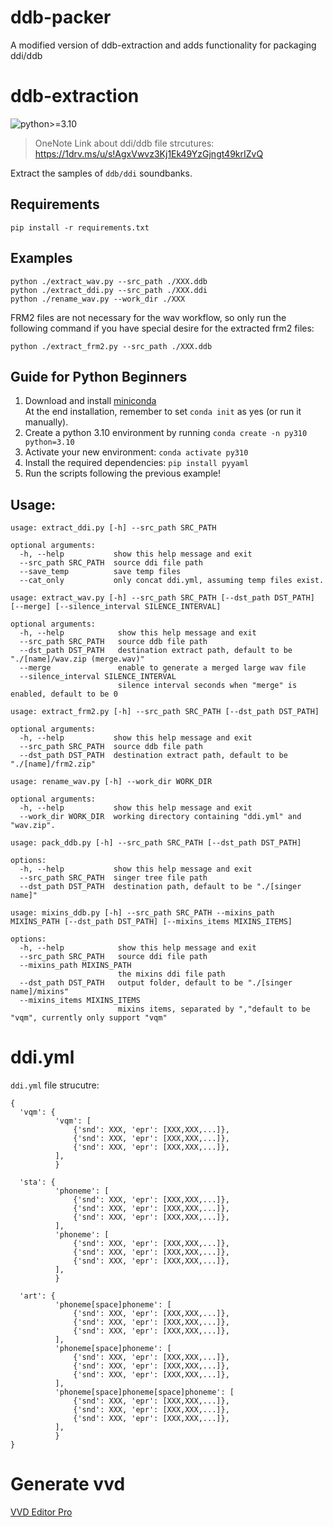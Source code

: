 # ddb-packer
A modified version of ddb-extraction and adds functionality for packaging ddi/ddb

# ddb-extraction
![python>=3.10](https://img.shields.io/badge/python->=3.10-informational.svg)

> OneNote Link about ddi/ddb file strcutures:  
> https://1drv.ms/u/s!AgxVwvz3Kj1Ek49YzGjngt49krIZvQ

Extract the samples of `ddb/ddi` soundbanks.

## Requirements
```
pip install -r requirements.txt
```

## Examples
```
python ./extract_wav.py --src_path ./XXX.ddb
python ./extract_ddi.py --src_path ./XXX.ddi
python ./rename_wav.py --work_dir ./XXX
```

FRM2 files are not necessary for the wav workflow, so only run the following command if you have special desire for the extracted frm2 files:  
```
python ./extract_frm2.py --src_path ./XXX.ddb
```

## Guide for Python Beginners
1. Download and install [miniconda](https://docs.conda.io/en/latest/miniconda.html)  
   At the end installation, remember to set `conda init` as yes (or run it manually).
2. Create a python 3.10 environment by running `conda create -n py310 python=3.10`
3. Activate your new environment: `conda activate py310`
4. Install the required dependencies: `pip install pyyaml`
5. Run the scripts following the previous example!

## Usage:

```
usage: extract_ddi.py [-h] --src_path SRC_PATH

optional arguments:
  -h, --help           show this help message and exit
  --src_path SRC_PATH  source ddi file path
  --save_temp          save temp files
  --cat_only           only concat ddi.yml, assuming temp files exist.
```

```
usage: extract_wav.py [-h] --src_path SRC_PATH [--dst_path DST_PATH] [--merge] [--silence_interval SILENCE_INTERVAL]

optional arguments:
  -h, --help            show this help message and exit
  --src_path SRC_PATH   source ddb file path
  --dst_path DST_PATH   destination extract path, default to be "./[name]/wav.zip (merge.wav)"
  --merge               enable to generate a merged large wav file
  --silence_interval SILENCE_INTERVAL
                        silence interval seconds when "merge" is enabled, default to be 0
```

```
usage: extract_frm2.py [-h] --src_path SRC_PATH [--dst_path DST_PATH]

optional arguments:
  -h, --help           show this help message and exit
  --src_path SRC_PATH  source ddb file path
  --dst_path DST_PATH  destination extract path, default to be "./[name]/frm2.zip"
```

```
usage: rename_wav.py [-h] --work_dir WORK_DIR

optional arguments:
  -h, --help           show this help message and exit
  --work_dir WORK_DIR  working directory containing "ddi.yml" and "wav.zip".
```

```
usage: pack_ddb.py [-h] --src_path SRC_PATH [--dst_path DST_PATH]

options:
  -h, --help           show this help message and exit
  --src_path SRC_PATH  singer tree file path
  --dst_path DST_PATH  destination path, default to be "./[singer name]"
```

```
usage: mixins_ddb.py [-h] --src_path SRC_PATH --mixins_path MIXINS_PATH [--dst_path DST_PATH] [--mixins_items MIXINS_ITEMS]                                                                                     

options:
  -h, --help            show this help message and exit
  --src_path SRC_PATH   source ddi file path
  --mixins_path MIXINS_PATH
                        the mixins ddi file path
  --dst_path DST_PATH   output folder, default to be "./[singer name]/mixins"
  --mixins_items MIXINS_ITEMS
                        mixins items, separated by ","default to be "vqm", currently only support "vqm"
```

# ddi.yml
`ddi.yml` file strucutre:
```
{
  'vqm': {
          'vqm': [
              {'snd': XXX, 'epr': [XXX,XXX,...]},
              {'snd': XXX, 'epr': [XXX,XXX,...]},
              {'snd': XXX, 'epr': [XXX,XXX,...]},
          ],
          }

  'sta': {
          'phoneme': [
              {'snd': XXX, 'epr': [XXX,XXX,...]},
              {'snd': XXX, 'epr': [XXX,XXX,...]},
              {'snd': XXX, 'epr': [XXX,XXX,...]},
          ],
          'phoneme': [
              {'snd': XXX, 'epr': [XXX,XXX,...]},
              {'snd': XXX, 'epr': [XXX,XXX,...]},
              {'snd': XXX, 'epr': [XXX,XXX,...]},
          ],
          }

  'art': {
          'phoneme[space]phoneme': [
              {'snd': XXX, 'epr': [XXX,XXX,...]},
              {'snd': XXX, 'epr': [XXX,XXX,...]},
              {'snd': XXX, 'epr': [XXX,XXX,...]},
          ],
          'phoneme[space]phoneme': [
              {'snd': XXX, 'epr': [XXX,XXX,...]},
              {'snd': XXX, 'epr': [XXX,XXX,...]},
              {'snd': XXX, 'epr': [XXX,XXX,...]},
          ],
          'phoneme[space]phoneme[space]phoneme': [
              {'snd': XXX, 'epr': [XXX,XXX,...]},
              {'snd': XXX, 'epr': [XXX,XXX,...]},
              {'snd': XXX, 'epr': [XXX,XXX,...]},
          ],
          }
}
```


# Generate vvd
[VVD Editor Pro](https://vvd.uselessbug.tk/en/)